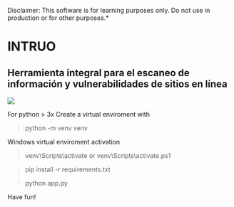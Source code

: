 Disclaimer: This software is for learning purposes only. Do not use in production or for other purposes.*

# INTRUO
## Herramienta integral para el escaneo de información y vulnerabilidades de sitios en línea
[<img src="https://cdn.funboxing.mx/intruo/intruo_cp.png">](https://github.com/robshmx/intruo)

For python > 3x
Create a virtual enviroment with
> python -m venv venv

Windows virtual enviroment activation
> venv\Scripts\activate or venv\Scripts\activate.ps1

> pip install -r requirements.txt

> python app.py


Have fun!
